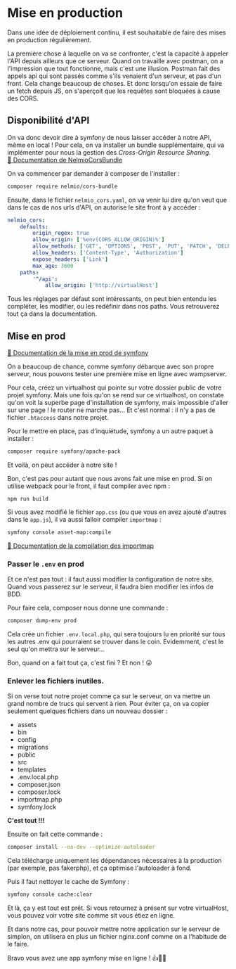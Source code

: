 # Mise en production
Dans une idée de déploiement continu, il est souhaitable de faire des mises en production régulièrement.

La première chose à laquelle on va se confronter, c'est la capacité à appeler l'API depuis ailleurs que ce serveur. Quand on travaille avec postman, on a l'impression que tout fonctionne, mais c'est une illusion. Postman fait des appels api qui sont passés comme s'ils venaient d'un serveur, et pas d'un front. Cela change beaucoup de choses. Et donc lorsqu'on essaie de faire un fetch depuis JS, on s'aperçoit que les requêtes sont bloquées à cause des CORS.

## Disponibilité d'API

On va donc devoir dire à symfony de nous laisser accéder à notre API, même en local ! 
Pour cela, on va installer un bundle supplémentaire, qui va implémenter pour nous la gestion des *Cross-Origin Resource Sharing*.  
[📜 Documentation de NelmioCorsBundle](https://symfony.com/bundles/NelmioCorsBundle/current/index.html)

On va commencer par demander à composer de l'installer :

```bash
composer require nelmio/cors-bundle
```
Ensuite, dans le fichier `nelmio_cors.yaml`, on va venir lui dire qu'on veut que dans le cas de nos urls d'API, on autorise le site front à y accéder : 

```yaml
nelmio_cors:
    defaults:
        origin_regex: true
        allow_origin: ['%env(CORS_ALLOW_ORIGIN)%']
        allow_methods: ['GET', 'OPTIONS', 'POST', 'PUT', 'PATCH', 'DELETE']
        allow_headers: ['Content-Type', 'Authorization']
        expose_headers: ['Link']
        max_age: 3600
    paths:
        '^/api':
            allow_origin: ['http://virtualHost']
```

Tous les réglages par défaut sont intéressants, on peut bien entendu les compléter, les modifier, ou les redéfinir dans nos paths. Vous retrouverez tout ça dans la documentation.

## Mise en prod

[📜 Documentation de la mise en prod de symfony](https://symfony.com/doc/current/deployment.html)

On a beaucoup de chance, comme symfony débarque avec son propre serveur, nous pouvons tester une première mise en ligne avec wampserver.

Pour cela, créez un virtualhost qui pointe sur votre dossier public de votre projet symfony. Mais une fois qu'on se rend sur ce virtualhost, on constate qu'on voit la superbe page d'installation de symfony, mais impossible d'aller sur une page ! le router ne marche pas... Et c'est normal : il n'y a pas de fichier `.htaccess` dans notre projet.

Pour le mettre en place, pas d'inquiétude, symfony a un autre paquet à installer : 

```bash
composer require symfony/apache-pack
```
Et voilà, on peut accéder à notre site ! 

Bon, c'est pas pour autant que nous avons fait une mise en prod. Si on utilise webpack pour le front, il faut compiler avec npm : 

```npm
npm run build
```

Si vous avez modifié le fichier `app.css` (ou que vous en avez ajouté d'autres dans le `app.js`), il va aussi falloir compiler `importmap` :
```bash
symfony console asset-map:compile
```
[📜 Documentation de la compilation des importmap](https://symfony.com/doc/current/frontend/asset_mapper.html#serving-assets-in-dev-vs-prod)

### Passer le `.env` en prod
Et ce n'est pas tout : il faut aussi modifier la configuration de notre site. Quand vous passerez sur le serveur, il faudra bien modifier les infos de BDD.

Pour faire cela, composer nous donne une commande : 
```bash
composer dump-env prod
```
Cela crée un fichier `.env.local.php`, qui sera toujours lu en priorité sur tous les autres .env qui pourraient se trouver dans le coin. Evidemment, c'est le seul qu'on mettra sur le serveur... 

Bon, quand on a fait tout ça, c'est fini ? Et non ! 😜

### Enlever les fichiers inutiles.
Si on verse tout notre projet comme ça sur le serveur, on va mettre un grand nombre de trucs qui servent à rien. 
Pour éviter ça, on va copier seulement quelques fichiers dans un nouveau dossier : 
* assets
* bin
* config
* migrations
* public
* src
* templates
* .env.local.php
* composer.json
* composer.lock
* importmap.php
* symfony.lock

**C'est tout !!!**

Ensuite on fait cette commande :
```bash
composer install --no-dev --optimize-autoloader
```

Cela télécharge uniquement les dépendances nécessaires à la production (par exemple, pas fakerphp), et ça optimise l'autoloader à fond.

Puis il faut nettoyer le cache de Symfony :
```bash
symfony console cache:clear
```

Et là, ça y est tout est prêt. Si vous retournez à présent sur votre virtualHost, vous pouvez voir votre site comme sit vous étiez en ligne.

Et dans notre cas, pour pouvoir mettre notre application sur le serveur de simplon, on utilisera en plus un fichier nginx.conf comme on a l'habitude de le faire.

Bravo vous avez une app symfony mise en ligne ! 👍👏🎉